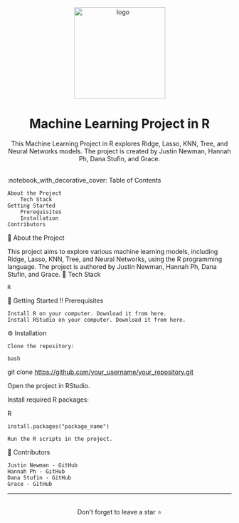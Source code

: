 <div align="center">
  <img src="https://drive.google.com/uc?export=download&id=1fj7OO7X2uFYOI0zM5ZfjYB27vdI43qEr" alt="logo" width="205" height="auto" />
  <h1>Machine Learning Project in R</h1>
  <p>
This Machine Learning Project in R explores Ridge, Lasso, KNN, Tree, and Neural Networks models. The project is created by Justin Newman, Hannah Ph, Dana Stufin, and Grace.
  </p>
<!-- Badges -->

<a href="https://your_project_website.vercel.app" target="_blank"></a>
<a href="https://your_project_website.vercel.app" target="_blank"></a>
</div>
<br />
<!-- Table of Contents -->
:notebook_with_decorative_cover: Table of Contents

    About the Project
        Tech Stack
    Getting Started
        Prerequisites
        Installation
    Contributors

<!-- About the Project -->
:star2: About the Project

This project aims to explore various machine learning models, including Ridge, Lasso, KNN, Tree, and Neural Networks, using the R programming language. The project is authored by Justin Newman, Hannah Ph, Dana Stufin, and Grace.
:space_invader: Tech Stack

    R

:toolbox: Getting Started
:bangbang: Prerequisites

    Install R on your computer. Download it from here.
    Install RStudio on your computer. Download it from here.

:gear: Installation

    Clone the repository:

    bash

git clone https://github.com/your_username/your_repository.git

Open the project in RStudio.

Install required R packages:

R

    install.packages("package_name")

    Run the R scripts in the project.

:handshake: Contributors

    Justin Newman - GitHub
    Hannah Ph - GitHub
    Dana Stufin - GitHub
    Grace - GitHub

<hr />
<br />
<div align="center">Don't forget to leave a star ⭐️</div>
